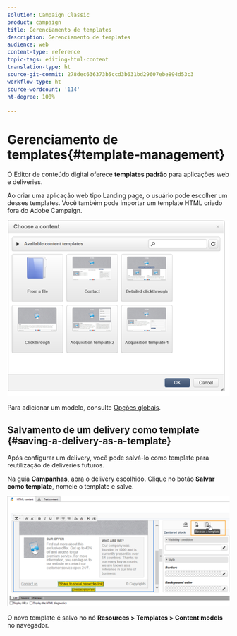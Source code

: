 ```yaml
---
solution: Campaign Classic
product: campaign
title: Gerenciamento de templates
description: Gerenciamento de templates
audience: web
content-type: reference
topic-tags: editing-html-content
translation-type: ht
source-git-commit: 278dec636373b5ccd3b631bd29607ebe894d53c3
workflow-type: ht
source-wordcount: '114'
ht-degree: 100%

---
```



# Gerenciamento de templates{#template-management}

O Editor de conteúdo digital oferece **templates padrão** para aplicações web e deliveries.

Ao criar uma aplicação web tipo Landing page, o usuário pode escolher um desses templates. Você também pode importar um template HTML criado fora do Adobe Campaign.

![](assets/dce_popup_templatechoice.png)

Para adicionar um modelo, consulte [Opções globais](../../web/using/content-editor-interface.md#global-options).

## Salvamento de um delivery como template {#saving-a-delivery-as-a-template}

Após configurar um delivery, você pode salvá-lo como template para reutilização de deliveries futuros.

Na guia **Campanhas**, abra o delivery escolhido. Clique no botão **Salvar como template**, nomeie o template e salve.

![](assets/dce_save_model.png)

O novo template é salvo no nó **Resources > Templates > Content models** no navegador.

